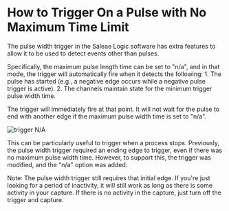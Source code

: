 # How to Trigger On a Pulse with No Maximum Time Limit

The pulse width trigger in the Saleae Logic software has extra features to allow it to be used to detect events other than pulses.

Specifically, the maximum pulse length time can be set to "n/a", and in that mode, the trigger will automatically fire when it detects the following: 1. The pulse has started \(e.g., a negative edge occurs while a negative pulse trigger is active\). 2. The channels maintain state for the minimum trigger pulse width time.

The trigger will immediately fire at that point. It will not wait for the pulse to end with another edge if the maximum pulse width time is set to "n/a".

![trigger N/A](https://trello-attachments.s3.amazonaws.com/563a6176b13bdba98c89bfa0/153x117/6a134b80d59d0463e9dd8c0864077262/trigger_na.png)

This can be particularly useful to trigger when a process stops. Previously, the pulse width trigger required an ending edge to trigger, even if there was no maximum pulse width time. However, to support this, the trigger was modified, and the "n/a" option was added.

Note: The pulse width trigger still requires that initial edge. If you're just looking for a period of inactivity, it will still work as long as there is some activity in your capture. If there is no activity in the capture, just turn off the trigger and capture.

